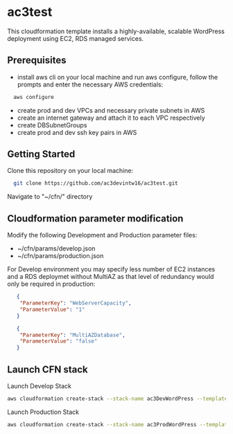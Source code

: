 # ac3test

This cloudformation template installs a highly-available, scalable WordPress deployment using EC2, RDS managed services. 

## Prerequisites


- install aws cli on your local machine and run aws configure, follow the prompts and enter the necessary  AWS credentials:
``` bash
  aws configure
```
- create prod and dev VPCs and necessary private subnets in AWS
- create an internet gateway and attach it to each VPC respectively
- create DBSubnetGroups
- create prod and dev ssh key pairs in AWS

## Getting Started

Clone this repository on your local machine:
```bash
  git clone https://github.com/ac3devintw16/ac3test.git
```
Navigate to "~/cfn/" directory


## Cloudformation parameter modification

Modify the following Development and Production parameter files:
- ~/cfn/params/develop.json
- ~/cfn/params/production.json

For Develop environment you may specify less number of EC2 instances and a RDS deploymet without MultiAZ as that level of redundancy would only be required in production:

```json
   {
    "ParameterKey": "WebServerCapacity",
    "ParameterValue": "1"
   }

   {
    "ParameterKey": "MultiAZDatabase",
    "ParameterValue": "false"
   }

```



## Launch CFN stack

Launch Develop Stack
```bash
aws cloudformation create-stack --stack-name ac3DevWordPress --template-body file://template/ec2-asg-rds-generic.template --parameters file://params/develop.json
```

Launch Production Stack
```bash
aws cloudformation create-stack --stack-name ac3ProdWordPress --template-body file://template/ec2-asg-rds-generic.template --parameters file://params/production.json
```

